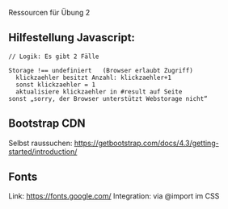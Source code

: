 Ressourcen für Übung 2
## Hilfestellung Javascript:
    // Logik: Es gibt 2 Fälle

    Storage !== undefiniert   (Browser erlaubt Zugriff)
      klickzaehler besitzt Anzahl: klickzaehler+1
      sonst klickzaehler = 1
      aktualisiere klickzaehler in #result auf Seite
    sonst „sorry, der Browser unterstützt Webstorage nicht“



## Bootstrap CDN
  Selbst raussuchen:        https://getbootstrap.com/docs/4.3/getting-started/introduction/

## Fonts
  Link:                        https://fonts.google.com/
  Integration:                 via @import im CSS
